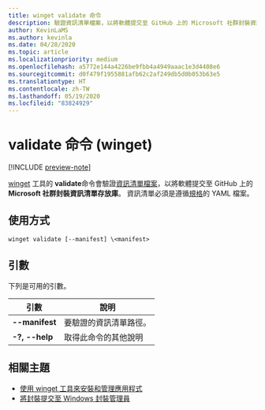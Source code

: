 ```yaml
---
title: winget validate 命令
description: 驗證資訊清單檔案，以將軟體提交至 GitHub 上的 Microsoft 社群封裝資訊清單存放庫。
author: KevinLaMS
ms.author: kevinla
ms.date: 04/28/2020
ms.topic: article
ms.localizationpriority: medium
ms.openlocfilehash: a5772e144a4226be9fbb4a4949aaac1e3d4408e6
ms.sourcegitcommit: d0f479f1955881afb62c2af249db5d0b053b63e5
ms.translationtype: HT
ms.contentlocale: zh-TW
ms.lasthandoff: 05/19/2020
ms.locfileid: "83824929"
---
```

# <a name="validate-command-winget"></a>validate 命令 (winget)

[!INCLUDE [preview-note](../../includes/package-manager-preview.md)]

[winget](index.md) 工具的 **validate**命令會驗證[資訊清單檔案](../package/manifest.md)，以將軟體提交至 GitHub 上的 **Microsoft 社群封裝資訊清單存放庫**。 資訊清單必須是遵循[規格](https://github.com/microsoft/winget-pkgs/YamlSpec.md)的 YAML 檔案。

## <a name="usage"></a>使用方式

`winget validate [--manifest] \<manifest>`

## <a name="arguments"></a>引數

下列是可用的引數。

| 引數  | 說明 |
|--------------|-------------|
| **--manifest** |  要驗證的資訊清單路徑。 |
| **-?, --help** |  取得此命令的其他說明 |

## <a name="related-topics"></a>相關主題

* [使用 winget 工具來安裝和管理應用程式](index.md)
* [將封裝提交至 Windows 封裝管理員](../package/index.md)
